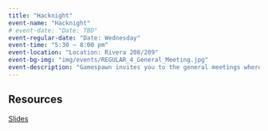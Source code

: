```yaml
---
title: "Hacknight"
event-name: "Hacknight"
# event-date: "Date: TBD"
event-regular-date: "Date: Wednesday"
event-time: "5:30 ~ 8:00 pm"
event-location: "Location: Rivera 208/209"
event-bg-img: "img/events/REGULAR_4_General_Meeting.jpg"
event-description: "Gamespawn invites you to the general meetings where game developers collaborate together on video game projects. We also share any on-campus events, workshops, and opportunities relating to video game development. The majority of the session consists on developing video games. For those interested, Gamespawn provides 1-on-1 help from experienced developers. You can also join an existing project or start your own!"
---
```

## Resources
<a href="https://drive.google.com/drive/folders/1Z4z5990BTTfrNw-fzOqvwL-XaoKNPYRq?usp=sharing" class="btn-outlined-grey">Slides</a>